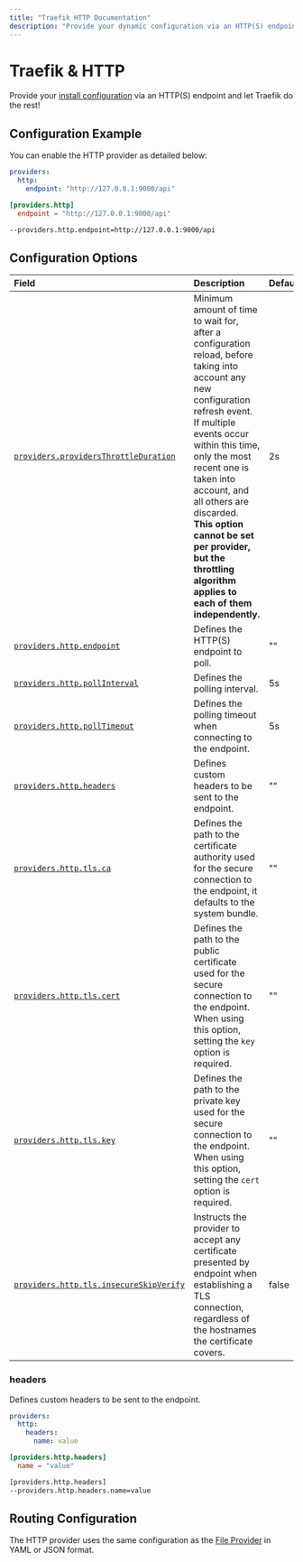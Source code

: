 ```yaml
---
title: "Traefik HTTP Documentation"
description: "Provide your dynamic configuration via an HTTP(S) endpoint and let Traefik Proxy do the rest. Read the technical documentation."
---
```


# Traefik & HTTP

Provide your [install configuration](../overview.md) via an HTTP(S) endpoint and let Traefik do the rest!

## Configuration Example

You can enable the HTTP provider as detailed below:

```yaml tab="File (YAML)"
providers:
  http:
    endpoint: "http://127.0.0.1:9000/api"
```

```toml tab="File (TOML)"
[providers.http]
  endpoint = "http://127.0.0.1:9000/api"
```

```bash tab="CLI"
--providers.http.endpoint=http://127.0.0.1:9000/api
```

## Configuration Options

| Field | Description                                               | Default              | Required |
|:------|:----------------------------------------------------------|:---------------------|:---------|
| <a id="opt-providers-providersThrottleDuration" href="#opt-providers-providersThrottleDuration" title="#opt-providers-providersThrottleDuration">`providers.providersThrottleDuration`</a> | Minimum amount of time to wait for, after a configuration reload, before taking into account any new configuration refresh event.<br />If multiple events occur within this time, only the most recent one is taken into account, and all others are discarded.<br />**This option cannot be set per provider, but the throttling algorithm applies to each of them independently.** | 2s  | No |
| <a id="opt-providers-http-endpoint" href="#opt-providers-http-endpoint" title="#opt-providers-http-endpoint">`providers.http.endpoint`</a> | Defines the HTTP(S) endpoint to poll. |  ""    | Yes   |
| <a id="opt-providers-http-pollInterval" href="#opt-providers-http-pollInterval" title="#opt-providers-http-pollInterval">`providers.http.pollInterval`</a> | Defines the polling interval. |  5s    | No   |
| <a id="opt-providers-http-pollTimeout" href="#opt-providers-http-pollTimeout" title="#opt-providers-http-pollTimeout">`providers.http.pollTimeout`</a> | Defines the polling timeout when connecting to the endpoint. |  5s    | No   |
| <a id="opt-providers-http-headers" href="#opt-providers-http-headers" title="#opt-providers-http-headers">`providers.http.headers`</a> | Defines custom headers to be sent to the endpoint. |  ""    | No   |
| <a id="opt-providers-http-tls-ca" href="#opt-providers-http-tls-ca" title="#opt-providers-http-tls-ca">`providers.http.tls.ca`</a> | Defines the path to the certificate authority used for the secure connection to the endpoint, it defaults to the system bundle.  |  ""   | No   |
| <a id="opt-providers-http-tls-cert" href="#opt-providers-http-tls-cert" title="#opt-providers-http-tls-cert">`providers.http.tls.cert`</a> | Defines the path to the public certificate used for the secure connection to the endpoint. When using this option, setting the `key` option is required. |  ""   | Yes   |
| <a id="opt-providers-http-tls-key" href="#opt-providers-http-tls-key" title="#opt-providers-http-tls-key">`providers.http.tls.key`</a> | Defines the path to the private key used for the secure connection to the endpoint. When using this option, setting the `cert` option is required. |  ""  | Yes   |
| <a id="opt-providers-http-tls-insecureSkipVerify" href="#opt-providers-http-tls-insecureSkipVerify" title="#opt-providers-http-tls-insecureSkipVerify">`providers.http.tls.insecureSkipVerify`</a> | Instructs the provider to accept any certificate presented by endpoint when establishing a TLS connection, regardless of the hostnames the certificate covers. | false   | No   |

### headers

Defines custom headers to be sent to the endpoint.

```yaml tab="File (YAML)"
providers:
  http:
    headers:
      name: value
```

```toml tab="File (TOML)"
[providers.http.headers]
  name = "value"
```

```bash tab="CLI"
[providers.http.headers]
--providers.http.headers.name=value
```

## Routing Configuration

The HTTP provider uses the same configuration as the [File Provider](./file.md) in YAML or JSON format.
